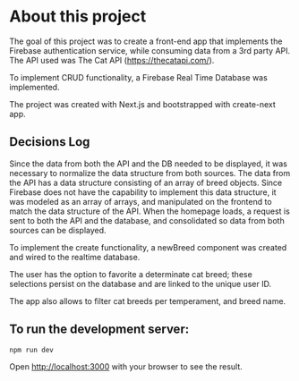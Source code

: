 # About this project

The goal of this project was to create a front-end app that implements the Firebase authentication service, while consuming data from a 3rd party API. The API used was The Cat API (https://thecatapi.com/).

To implement CRUD functionality, a Firebase Real Time Database was implemented.

The project was created with Next.js and bootstrapped with create-next app.

## Decisions Log

Since the data from both the API and the DB needed to be displayed, it was necessary to normalize the data structure from both sources. The data from the API has a data structure consisting of an array of breed objects. Since Firebase does not have the capability to implement this data structure, it was modeled as an array of arrays, and manipulated on the frontend to match the data structure of the API. When the homepage loads, a request is sent to both the API and the database, and consolidated so data from both sources can be displayed.

To implement the create functionality, a newBreed component was created and wired to the realtime database.

The user has the option to favorite a determinate cat breed; these selections persist on the database and are linked to the unique user ID.

The app also allows to filter cat breeds per temperament, and breed name.

## To run the development server:

```bash
npm run dev
```

Open [http://localhost:3000](http://localhost:3000) with your browser to see the result.
